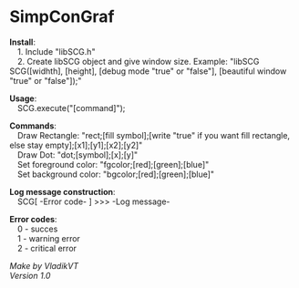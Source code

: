 SimpConGraf
===========

__Install__:<br />
	&emsp;1. Include "libSCG.h"<br />
	&emsp;2. Create libSCG object and give window size. Example: "libSCG SCG([widhth], [height], [debug mode "true" or "false"], [beautiful window "true" or "false"]);"<br />

__Usage__:<br />
	&emsp;SCG.execute("[command]");<br />

__Commands__:<br />
	&emsp;Draw Rectangle: "rect;[fill symbol];[write "true" if you want fill rectangle, else stay empty];[x1];[y1];[x2];[y2]"<br />
	&emsp;Draw Dot: "dot;[symbol];[x];[y]"<br />
	&emsp;Set foreground color: "fgcolor;[red];[green];[blue]"<br />
	&emsp;Set background color: "bgcolor;[red];[green];[blue]"<br />

__Log message construction__:<br />
	&emsp;SCG[ -Error code- ] >>> -Log message-<br />

__Error codes__:<br />
	&emsp;0 - succes<br />
	&emsp;1 - warning error<br />
	&emsp;2 - critical error<br />

_Make by VladikVT_<br />
_Version 1.0_<br />
